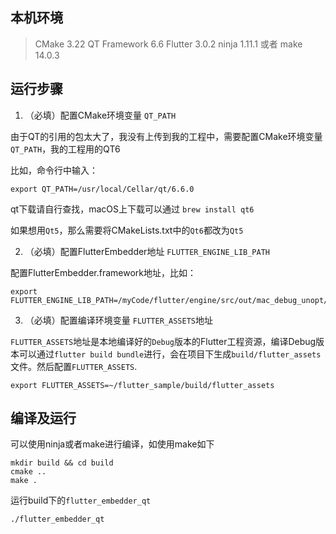 
## 本机环境

> CMake 3.22
> QT Framework 6.6
> Flutter 3.0.2
> ninja 1.11.1 或者 make 14.0.3

## 运行步骤

1. （必填）配置CMake环境变量 `QT_PATH`

由于QT的引用的包太大了，我没有上传到我的工程中，需要配置CMake环境变量`QT_PATH`，我的工程用的QT6

比如，命令行中输入：

```
export QT_PATH=/usr/local/Cellar/qt/6.6.0
```

qt下载请自行查找，macOS上下载可以通过 `brew install qt6`

如果想用`Qt5`，那么需要将CMakeLists.txt中的`Qt6`都改为`Qt5`

2. （必填）配置FlutterEmbedder地址 `FLUTTER_ENGINE_LIB_PATH`

配置FlutterEmbedder.framework地址，比如：

```
export FLUTTER_ENGINE_LIB_PATH=/myCode/flutter/engine/src/out/mac_debug_unopt/FlutterEmbedder.framework
```

3. （必填）配置编译环境变量 `FLUTTER_ASSETS`地址

`FLUTTER_ASSETS`地址是本地编译好的`Debug`版本的Flutter工程资源，编译Debug版本可以通过`flutter build bundle`进行，会在项目下生成`build/flutter_assets`文件。然后配置`FLUTTER_ASSETS`.

```
export FLUTTER_ASSETS=~/flutter_sample/build/flutter_assets
```


## 编译及运行
可以使用ninja或者make进行编译，如使用make如下

```
mkdir build && cd build
cmake ..
make .
```

运行build下的`flutter_embedder_qt`

```
./flutter_embedder_qt
```